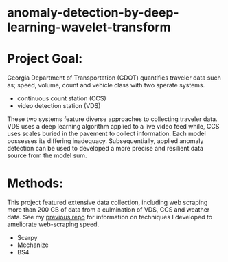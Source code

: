 # anomaly-detection-by-deep-learning-wavelet-transform

# Project Goal:
Georgia Department of Transportation (GDOT) quantifies traveler data such as; speed, volume, count and vehicle class with two sperate systems.

*	continuous count station (CCS)
* video detection station (VDS) 

These two systems feature diverse approaches to collecting traveler data. VDS uses a deep learning algorithm applied to a live video feed while, CCS uses scales buried in the pavement to collect information. Each model possesses its differing inadequacy. Subsequentially, applied anomaly detection can be used to developed a more precise and resilient data source from the model sum.

# Methods:
This project featured extensive data collection, including web scraping more than 200 GB of data from a culmination of VDS, CCS and weather data. See my [previous repo]( https://github.com/clint-kristopher-morris/synthetic-parallel-selenium/edit/main/README.md) for information on techniques I developed to ameliorate web-scraping speed. 

*	Scarpy 
*	Mechanize
*	BS4
